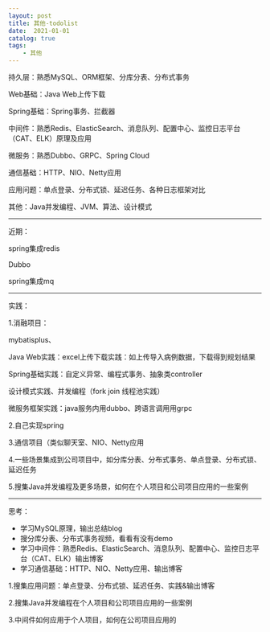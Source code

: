 ```yaml
---
layout: post
title: 其他-todolist
date:  2021-01-01
catalog: true
tags:
    - 其他
---
```

持久层：熟悉MySQL、ORM框架、分库分表、分布式事务

Web基础：Java Web上传下载

Spring基础：Spring事务、拦截器

中间件：熟悉Redis、ElasticSearch、消息队列、配置中心、监控日志平台（CAT、ELK）原理及应用

微服务：熟悉Dubbo、GRPC、Spring Cloud

通信基础：HTTP、NIO、Netty应用

应用问题：单点登录、分布式锁、延迟任务、各种日志框架对比

其他：Java并发编程、JVM、算法、设计模式

----

近期：

spring集成redis

Dubbo

spring集成mq



----

实践：

1.消融项目：

mybatisplus、

Java Web实践：excel上传下载实践：如上传导入病例数据，下载得到规划结果

Spring基础实践：自定义异常、编程式事务、抽象类controller

设计模式实践、并发编程（fork join 线程池实践）

微服务框架实践：java服务内用dubbo、跨语言调用用grpc

2.自己实现spring

3.通信项目（类似聊天室、NIO、Netty应用

4.一些场景集成到公司项目中，如分库分表、分布式事务、单点登录、分布式锁、延迟任务

5.搜集Java并发编程及更多场景，如何在个人项目和公司项目应用的一些案例

-----

思考：

- 学习MySQL原理，输出总结blog
- 搜分库分表、分布式事务视频，看看有没有demo
- 学习中间件：熟悉Redis、ElasticSearch、消息队列、配置中心、监控日志平台（CAT、ELK）输出博客
- 学习通信基础：HTTP、NIO、Netty应用、输出博客

1.搜集应用问题：单点登录、分布式锁、延迟任务、实践&输出博客

2.搜集Java并发编程在个人项目和公司项目应用的一些案例

3.中间件如何应用于个人项目，如何在公司项目应用的

